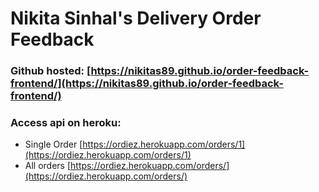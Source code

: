 # Nikita Sinhal's Delivery Order Feedback
### Github hosted: [https://nikitas89.github.io/order-feedback-frontend/](https://nikitas89.github.io/order-feedback-frontend/)

### Access api on heroku:
* Single Order [https://ordiez.herokuapp.com/orders/1](https://ordiez.herokuapp.com/orders/1)
* All orders [https://ordiez.herokuapp.com/orders/](https://ordiez.herokuapp.com/orders/)
